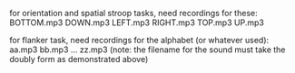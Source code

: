 for orientation and spatial stroop tasks, need recordings for these:
BOTTOM.mp3
DOWN.mp3
LEFT.mp3
RIGHT.mp3
TOP.mp3
UP.mp3

for flanker task, need recordings for the alphabet (or whatever used):
aa.mp3
bb.mp3
...
zz.mp3
(note: the filename for the sound must take the doubly form as demonstrated above)
